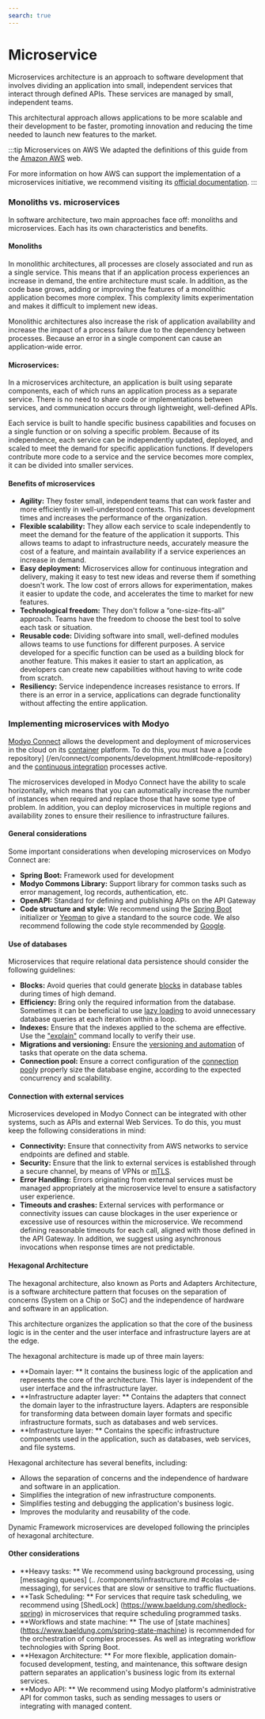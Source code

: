 ```yaml
---
search: true
---
```


# Microservice

Microservices architecture is an approach to software development that involves dividing an application into small, independent services that interact through defined APIs. These services are managed by small, independent teams.

This architectural approach allows applications to be more scalable and their development to be faster, promoting innovation and reducing the time needed to launch new features to the market.

:::tip Microservices on AWS
We adapted the definitions of this guide from the [Amazon AWS](https://aws.amazon.com) web.

For more information on how AWS can support the implementation of a microservices initiative, we recommend visiting its [official documentation](https://aws.amazon.com/microservices).
:::

### Monoliths vs. microservices

In software architecture, two main approaches face off: monoliths and microservices. Each has its own characteristics and benefits.

#### Monoliths
In monolithic architectures, all processes are closely associated and run as a single service. This means that if an application process experiences an increase in demand, the entire architecture must scale. In addition, as the code base grows, adding or improving the features of a monolithic application becomes more complex. This complexity limits experimentation and makes it difficult to implement new ideas.

Monolithic architectures also increase the risk of application availability and increase the impact of a process failure due to the dependency between processes. Because an error in a single component can cause an application-wide error.

#### Microservices:
In a microservices architecture, an application is built using separate components, each of which runs an application process as a separate service. There is no need to share code or implementations between services, and communication occurs through lightweight, well-defined APIs.

Each service is built to handle specific business capabilities and focuses on a single function or on solving a specific problem. Because of its independence, each service can be independently updated, deployed, and scaled to meet the demand for specific application functions. If developers contribute more code to a service and the service becomes more complex, it can be divided into smaller services.

#### Benefits of microservices

- **Agility:** They foster small, independent teams that can work faster and more efficiently in well-understood contexts. This reduces development times and increases the performance of the organization.
- **Flexible scalability:** They allow each service to scale independently to meet the demand for the feature of the application it supports. This allows teams to adapt to infrastructure needs, accurately measure the cost of a feature, and maintain availability if a service experiences an increase in demand.
- **Easy deployment:** Microservices allow for continuous integration and delivery, making it easy to test new ideas and reverse them if something doesn't work. The low cost of errors allows for experimentation, makes it easier to update the code, and accelerates the time to market for new features.
- **Technological freedom:** They don't follow a “one-size-fits-all” approach. Teams have the freedom to choose the best tool to solve each task or situation.
- **Reusable code:** Dividing software into small, well-defined modules allows teams to use functions for different purposes. A service developed for a specific function can be used as a building block for another feature. This makes it easier to start an application, as developers can create new capabilities without having to write code from scratch.
- **Resiliency:** Service independence increases resistance to errors. If there is an error in a service, applications can degrade functionality without affecting the entire application.

### Implementing microservices with Modyo

[Modyo Connect](/en/connect) allows the development and deployment of microservices in the cloud on its [container](/en/connect/components/infrastructure.html#containers) platform. To do this, you must have a [code repository] (/en/connect/components/development.html#code-repository) and the [continuous integration](/en/connect/components/development.html#continuous-integration) processes active.

The microservices developed in Modyo Connect have the ability to scale horizontally, which means that you can automatically increase the number of instances when required and replace those that have some type of problem. In addition, you can deploy microservices in multiple regions and availability zones to ensure their resilience to infrastructure failures.

#### General considerations

Some important considerations when developing microservices on Modyo Connect are:

- **Spring Boot:** Framework used for development
- **Modyo Commons Library:** Support library for common tasks such as error management, log records,
  authentication, etc.
- **OpenAPI:** Standard for defining and publishing APIs on the API Gateway
- **Code structure and style:** We recommend using the [Spring Boot](https://start.spring.io) initializer
  or [Yeoman](https://yeoman.io/generators) to give a standard to the source code. We also recommend following the
  code style recommended by [Google](https://google.github.io/styleguide/javaguide.html).

#### Use of databases

Microservices that require relational data persistence should consider the following guidelines:

- **Blocks:** Avoid queries that could generate [blocks](https://www.baeldung.com/jpa-pessimistic-locking) in database tables during times of high demand.
- **Efficiency:** Bring only the required information from the database. Sometimes it can be beneficial to use [lazy loading](https://www.baeldung.com/hibernate-lazy-eager-loading) to avoid unnecessary database queries at each iteration within a loop.
- **Indexes:** Ensure that the indexes applied to the schema are effective. Use the ["explain"](https://dev.mysql.com/doc/refman/8.0/en/using-explain.html) command locally to verify their use.
- **Migrations and versioning:** Ensure the [versioning and automation](https://flywaydb.org) of tasks that operate on the data schema.
- **Connection pool:** Ensure a correct configuration of the [connection pool](https://www.baeldung.com/java-connection-pooling)y properly size the database engine, according to the expected concurrency and scalability.

#### Connection with external services

Microservices developed in Modyo Connect can be integrated with other systems, such as APIs and external Web Services. To do this, you must keep the following considerations in mind:

- **Connectivity:** Ensure that connectivity from AWS networks to service endpoints are defined and stable.
- **Security:** Ensure that the link to external services is established through a secure channel, by means of VPNs or [mTLS](https://www.cloudflare.com/learning/access-management/what-is-mutual-tls/).
- **Error Handling:** Errors originating from external services must be managed appropriately at the microservice level to ensure a satisfactory user experience.
- **Timeouts and crashes:** External services with performance or connectivity issues can cause blockages in the user experience or excessive use of resources within the microservice. We recommend defining reasonable timeouts for each call, aligned with those defined in the API Gateway. In addition, we suggest using asynchronous invocations when response times are not predictable.

#### Hexagonal Architecture
The hexagonal architecture, also known as Ports and Adapters Architecture, is a software architecture pattern that focuses on the separation of concerns (System on a Chip or SoC) and the independence of hardware and software in an application.

This architecture organizes the application so that the core of the business logic is in the center and the user interface and infrastructure layers are at the edge.

The hexagonal architecture is made up of three main layers:

- **Domain layer: ** It contains the business logic of the application and represents the core of the architecture. This layer is independent of the user interface and the infrastructure layer.
- **Infrastructure adapter layer: ** Contains the adapters that connect the domain layer to the infrastructure layers. Adapters are responsible for transforming data between domain layer formats and specific infrastructure formats, such as databases and web services.
- **Infrastructure layer: ** Contains the specific infrastructure components used in the application, such as databases, web services, and file systems.

Hexagonal architecture has several benefits, including:

- Allows the separation of concerns and the independence of hardware and software in an application.
- Simplifies the integration of new infrastructure components.
- Simplifies testing and debugging the application's business logic.
- Improves the modularity and reusability of the code.

Dynamic Framework microservices are developed following the principles of hexagonal architecture.


#### Other considerations

- **Heavy tasks: ** We recommend using background processing, using [messaging queues] (.. /components/infrastructure.md #colas -de-messaging), for services that are slow or sensitive to traffic fluctuations.
- **Task Scheduling: ** For services that require task scheduling, we recommend using [ShedLock] (https://www.baeldung.com/shedlock-spring) in microservices that require scheduling programmed tasks.
- **Workflows and state machine: ** The use of [state machines] (https://www.baeldung.com/spring-state-machine) is recommended for the orchestration of complex processes. As well as integrating workflow technologies with Spring Boot.
- **Hexagon Architecture: ** For more flexible, application domain-focused development, testing, and maintenance, this software design pattern separates an application's business logic from its external services.
- **Modyo API: ** We recommend using Modyo platform's administrative API for common tasks, such as sending messages to users or integrating with managed content.
